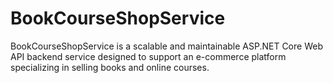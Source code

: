 # BookCourseShopService

BookCourseShopService is a scalable and maintainable ASP.NET Core Web API backend service designed to support an e-commerce platform specializing in selling books and online courses.
